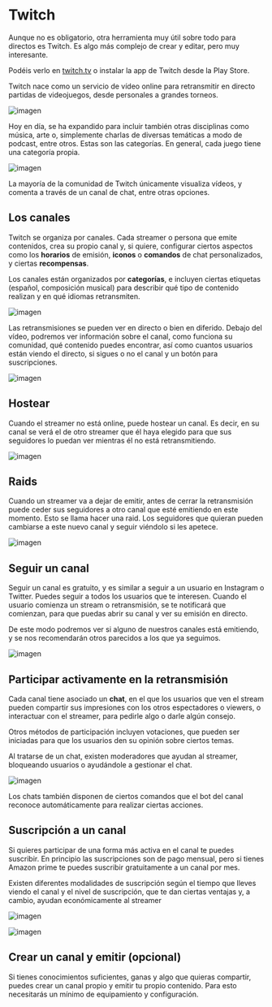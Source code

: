 # Twitch

Aunque no es obligatorio, otra herramienta muy útil sobre todo para directos es Twitch. Es algo más complejo de crear y editar, pero muy interesante.

Podéis verlo en [twitch.tv](http://twitch.tv) o instalar la app de Twitch desde la Play Store.

Twitch nace como un servicio de vídeo online para retransmitir en directo partidas de videojuegos, desde personales a grandes torneos.

![imagen](media/image34.gif)

Hoy en día, se ha expandido para incluir también otras disciplinas como música, arte o, simplemente charlas de diversas temáticas a modo de podcast, entre otros. Estas son las categorías. En general, cada juego tiene una categoría propia.

![imagen](media/image35.png)

La mayoría de la comunidad de Twitch únicamente visualiza vídeos, y comenta a través de un canal de chat, entre otras opciones.

## Los canales

Twitch se organiza por canales. Cada streamer o persona que emite contenidos, crea su propio canal y, si quiere, configurar ciertos aspectos como los **horarios** de emisión, **iconos** o **comandos** de chat personalizados, y ciertas **recompensas**.

Los canales están organizados por **categorías**, e incluyen ciertas etiquetas (español, composición musical) para describir qué tipo de contenido realizan y en qué idiomas retransmiten.

![imagen](media/image36.png)

Las retransmisiones se pueden ver en directo o bien en diferido. Debajo del vídeo, podremos ver información sobre el canal, como funciona su comunidad, qué contenido puedes encontrar, así como cuantos usuarios están viendo el directo, si sigues o no el canal y un botón para suscripciones.

![imagen](media/image37.png)

## Hostear

Cuando el streamer no está online, puede hostear un canal. Es decir, en su canal se verá el de otro streamer que él haya elegido para que sus seguidores lo puedan ver mientras él no está retransmitiendo.

![imagen](media/image38.png)

## Raids

Cuando un streamer va a dejar de emitir, antes de cerrar la retransmisión puede ceder sus seguidores a otro canal que esté emitiendo en este momento. Esto se llama hacer una raid. Los seguidores que quieran pueden cambiarse a este nuevo canal y seguir viéndolo si les apetece.

![imagen](media/image39.png)

## Seguir un canal

Seguir un canal es gratuito, y es similar a seguir a un usuario en Instagram o Twitter. Puedes seguir a todos los usuarios que te interesen. Cuando el usuario comienza un stream o retransmisión, se te notificará que comienzan, para que puedas abrir su canal y ver su emisión en directo.

De este modo podremos ver si alguno de nuestros canales está emitiendo, y se nos recomendarán otros parecidos a los que ya seguimos.

![imagen](media/image40.png)

## Participar activamente en la retransmisión

Cada canal tiene asociado un **chat**, en el que los usuarios que ven el stream pueden compartir sus impresiones con los otros espectadores o viewers, o interactuar con el streamer, para pedirle algo o darle algún consejo.

Otros métodos de participación incluyen votaciones, que pueden ser iniciadas para que los usuarios den su opinión sobre ciertos temas.

Al tratarse de un chat, existen moderadores que ayudan al streamer, bloqueando usuarios o ayudándole a gestionar el chat.

![imagen](media/image41.png)

Los chats también disponen de ciertos comandos que el bot del canal reconoce automáticamente para realizar ciertas acciones.

## Suscripción a un canal

Si quieres participar de una forma más activa en el canal te puedes suscribir. En principio las suscripciones son de pago mensual, pero si tienes Amazon prime te puedes suscribir gratuitamente a un canal por mes.

Existen diferentes modalidades de suscripción según el tiempo que lleves viendo el canal y el nivel de suscripción, que te dan ciertas ventajas y, a cambio, ayudan económicamente al streamer

![imagen](media/image42.png)

![imagen](media/image43.png)

## Crear un canal y emitir (opcional)

Si tienes conocimientos suficientes, ganas y algo que quieras compartir, puedes crear un canal propio y emitir tu propio contenido. Para esto necesitarás un mínimo de equipamiento y configuración.
